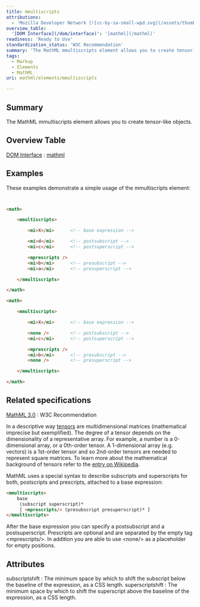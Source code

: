 ```yaml
---
title: mmultiscripts
attributions:
  - 'Mozilla Developer Network [![cc-by-sa-small-wpd.svg](/assets/thumb/8/8c/cc-by-sa-small-wpd.svg/120px-cc-by-sa-small-wpd.svg.png)](http://creativecommons.org/licenses/by-sa/3.0/us/): [Article](https://developer.mozilla.org/en-US/docs/MathML/Element/mmultiscripts)'
overview_table:
  '[DOM Interface](/dom/interface)': '[mathml](/mathml)'
readiness: 'Ready to Use'
standardization_status: 'W3C Recommendation'
summary: 'The MathML mmultiscripts element allows you to create tensor-like objects.'
tags:
  - Markup
  - Elements
  - MathML
uri: mathml/elements/mmultiscripts

---
```

## Summary

The MathML mmultiscripts element allows you to create tensor-like objects.

## Overview Table

[DOM Interface](/dom/interface)
:   [mathml](/mathml)

## Examples

These examples demonstrate a simple usage of the mmultiscripts element:

``` html


<math>

    <mmultiscripts>

        <mi>X</mi>      <!-- base expression -->

        <mi>d</mi>      <!-- postsubscript -->
        <mi>c</mi>      <!-- postsuperscript -->

        <mprescripts />
        <mi>b</mi>      <!-- presubscript -->
        <mi>a</mi>      <!-- presuperscript -->

    </mmultiscripts>

</math>

<math>

    <mmultiscripts>

        <mi>X</mi>      <!-- base expression -->

        <none />        <!-- postsubscript -->
        <mi>c</mi>      <!-- postsuperscript -->

        <mprescripts />
        <mi>b</mi>      <!-- presubscript -->
        <none />        <!-- presuperscript -->

    </mmultiscripts>

</math>
```

</pre>

## Related specifications

[MathML 3.0](http://www.w3.org/TR/MathML3/chapter3.html#presm.mmultiscripts)
:   W3C Recommendation

In a descriptive way [tensors](http://en.wikipedia.org/wiki/Tensor) are multidimensional matrices (mathematical imprecise but exemplified). The degree of a tensor depends on the dimensionality of a representative array. For example, a number is a 0-dimensional array, or a 0th-order tensor. A 1-dimensional array (e.g. vectors) is a 1st-order tensor and so 2nd-order tensors are needed to represent square matrices. To learn more about the mathematical background of tensors refer to the [entry on Wikipedia](http://en.wikipedia.org/wiki/Tensor).

MathML uses a special syntax to describe subscripts and superscripts for both, postscripts and prescripts, attached to a base expression:

``` html
<mmultiscripts>
    base
     (subscript superscript)*
     [ <mprescripts/> (presubscript presuperscript)* ]
</mmultiscripts>
```

After the base expression you can specify a postsubscript and a postsuperscript. Prescripts are optional and are separated by the empty tag \<mprescripts/\>. In addition you are able to use \<none/\> as a placeholder for empty positions.

## Attributes

 subscriptshift
:   The minimum space by which to shift the subscript below the baseline of the expression, as a CSS length.
 superscriptshift
:   The minimum space by which to shift the superscript above the baseline of the expression, as a CSS length.

